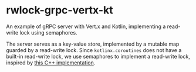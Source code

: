 # rwlock-grpc-vertx-kt

An example of gRPC server with Vert.x and Kotlin, implementing a read-write lock using semaphores.

The server serves as a key-value store, implemented by a mutable map guarded by a read-write lock.
Since `kotlinx.coroutines` does not have a built-in read-write lock,
we use semaphores to implement a read-write lock, inspired by [this C++ implementation](https://github.com/preshing/cpp11-on-multicore/blob/master/common/rwlock.h).
